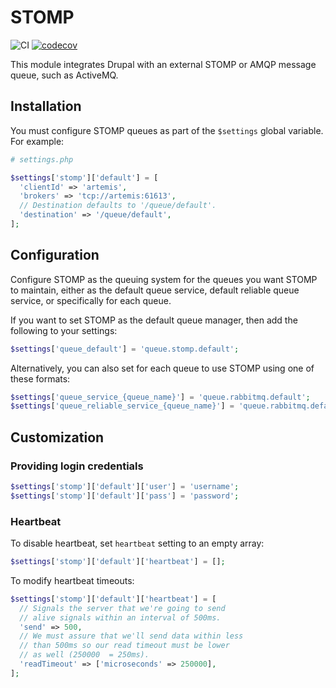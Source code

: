 # STOMP

![CI](https://github.com/City-of-Helsinki/drupal-module-stomp/workflows/CI/badge.svg) [![codecov](https://codecov.io/gh/City-of-Helsinki/drupal-module-stomp/graph/badge.svg?token=0B2TNXYU14)](https://codecov.io/gh/City-of-Helsinki/drupal-module-stomp)

This module integrates Drupal with an external STOMP or AMQP message queue, such as ActiveMQ.

## Installation

You must configure STOMP queues as part of the `$settings` global variable. For example:

```php
# settings.php

$settings['stomp']['default'] = [
  'clientId' => 'artemis',
  'brokers' => 'tcp://artemis:61613',
  // Destination defaults to '/queue/default'.
  'destination' => '/queue/default',
];
```

## Configuration

Configure STOMP as the queuing system for the queues you want STOMP to maintain, either as the default queue service, default reliable queue service, or specifically for each queue.

If you want to set STOMP as the default queue manager, then add the following to your settings:

```php
$settings['queue_default'] = 'queue.stomp.default';
```

Alternatively, you can also set for each queue to use STOMP using one of these formats:

```php
$settings['queue_service_{queue_name}'] = 'queue.rabbitmq.default';
$settings['queue_reliable_service_{queue_name}'] = 'queue.rabbitmq.default';
```

## Customization

### Providing login credentials

```php
$settings['stomp']['default']['user'] = 'username';
$settings['stomp']['default']['pass'] = 'password';
```

### Heartbeat

To disable heartbeat, set `heartbeat` setting to an empty array:
```php
$settings['stomp']['default']['heartbeat'] = [];
```

To modify heartbeat timeouts:
```php
$settings['stomp']['default']['heartbeat'] = [
  // Signals the server that we're going to send
  // alive signals within an interval of 500ms.
  'send' => 500,
  // We must assure that we'll send data within less
  // than 500ms so our read timeout must be lower
  // as well (250000  = 250ms).
  'readTimeout' => ['microseconds' => 250000],
];
```


